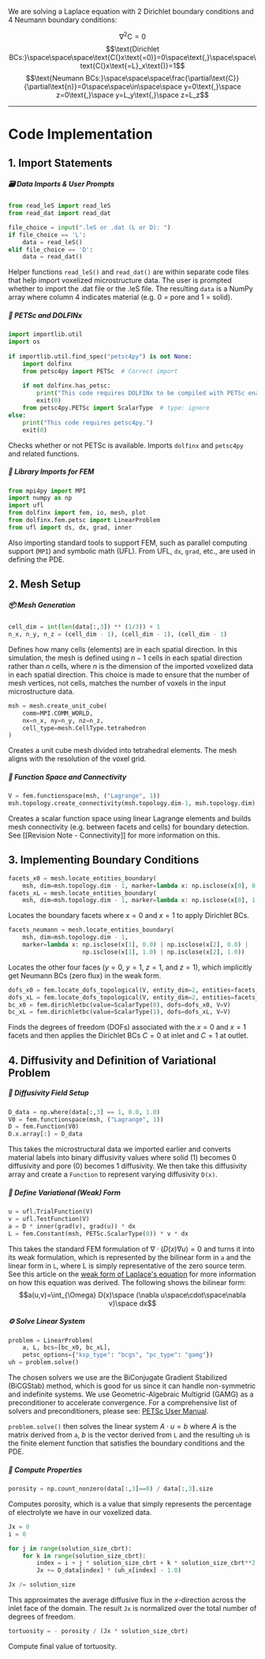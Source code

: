 We are solving a Laplace equation with 2 Dirichlet boundary conditions and 4 Neumann boundary conditions:

$$\nabla^2\text{C}=0$$
$$\text{Dirichlet BCs:}\space\space\space\text{C(}x\text{=0)}=0\space\text{,}\space\space\text{C(}x\text{=L}_x\text{)}=1$$
$$\text{Neumann BCs:}\space\space\space\frac{\partial\text{C}}{\partial\text{n}}=0\space\space\in\space\space y=0\text{,}\space z=0\text{,}\space y=L_y\text{,}\space z=L_z$$
______________________________________________________________________
# Code Implementation

## 1. Import Statements

##### 🗃️ Data Imports & User Prompts

```.py
from read_leS import read_leS
from read_dat import read_dat

file_choice = input(".leS or .dat (L or D): ")
if file_choice == 'L':
    data = read_leS()
elif file_choice == 'D':
    data = read_dat()
```

Helper functions `read_leS()` and `read_dat()` are within separate code files that help import voxelized microstructure data. The user is prompted whether to import the .dat file or the .leS file. The resulting `data` is a NumPy array where column 4 indicates material (e.g. 0 = pore and 1 = solid).
##### 🔧 PETSc and DOLFINx

```.py
import importlib.util
import os
  
if importlib.util.find_spec("petsc4py") is not None:
    import dolfinx
    from petsc4py import PETSc  # Correct import
  
    if not dolfinx.has_petsc:
        print("This code requires DOLFINx to be compiled with PETSc enabled.")
        exit(0)
    from petsc4py.PETSc import ScalarType  # type: ignore
else:
    print("This code requires petsc4py.")
    exit(0)
```

Checks whether or not PETSc is available. Imports `dolfinx` and `petsc4py` and related functions.
##### 🔸 Library Imports for FEM
```.py
from mpi4py import MPI
import numpy as np
import ufl
from dolfinx import fem, io, mesh, plot
from dolfinx.fem.petsc import LinearProblem
from ufl import ds, dx, grad, inner
```

Also importing standard tools to support FEM, such as parallel computing support (`MPI`) and symbolic math (UFL). From UFL, `dx`, `grad`, etc., are used in defining the PDE.

## 2. Mesh Setup

##### 📦 Mesh Generation

```.py
cell_dim = int(len(data[:,3]) ** (1/3)) + 1
n_x, n_y, n_z = (cell_dim - 1), (cell_dim - 1), (cell_dim - 1)
```

Defines how many cells (elements) are in each spatial direction. In this simulation, the mesh is defined using $n-1$ cells in each spatial direction rather than $n$ cells, where $n$ is the dimension of the imported voxelized data in each spatial direction. This choice is made to ensure that the number of mesh vertices, not cells, matches the number of voxels in the input microstructure data. 

```.py
msh = mesh.create_unit_cube(
    comm=MPI.COMM_WORLD,
    nx=n_x, ny=n_y, nz=n_z,
    cell_type=mesh.CellType.tetrahedron
)
```

Creates a unit cube mesh divided into tetrahedral elements. The mesh aligns with the resolution of the voxel grid.
##### 🧠 Function Space and Connectivity

```.py
V = fem.functionspace(msh, ("Lagrange", 1))
msh.topology.create_connectivity(msh.topology.dim-1, msh.topology.dim)
```

Creates a scalar function space using linear Lagrange elements and builds mesh connectivity (e.g. between facets and cells) for boundary detection. See [[Revision Note - Connectivity]] for more information on this.

## 3. Implementing Boundary Conditions

```.py
facets_x0 = mesh.locate_entities_boundary(
    msh, dim=msh.topology.dim - 1, marker=lambda x: np.isclose(x[0], 0.0))
facets_xL = mesh.locate_entities_boundary(
    msh, dim=msh.topology.dim - 1, marker=lambda x: np.isclose(x[0], 1.0))
```

Locates the boundary facets where $x=0$ and $x=1$ to apply Dirichlet BCs.

```.py
facets_neumann = mesh.locate_entities_boundary(
    msh, dim=msh.topology.dim - 1,
    marker=lambda x: np.isclose(x[1], 0.0) | np.isclose(x[2], 0.0) |
                     np.isclose(x[1], 1.0) | np.isclose(x[2], 1.0))
```

Locates the other four faces ($y=0$, $y=1$, $z=1$, and $z=1$), which implicitly get Neumann BCs (zero flux) in the weak form.

```.py
dofs_x0 = fem.locate_dofs_topological(V, entity_dim=2, entities=facets_x0, remote=True)
dofs_xL = fem.locate_dofs_topological(V, entity_dim=2, entities=facets_xL, remote=True)
bc_x0 = fem.dirichletbc(value=ScalarType(0), dofs=dofs_x0, V=V)
bc_xL = fem.dirichletbc(value=ScalarType(1), dofs=dofs_xL, V=V)
```

Finds the degrees of freedom (DOFs) associated with the $x=0$ and $x=1$ facets and then applies the Dirichlet BCs $C=0$ at inlet and $C=1$ at outlet.

## 4. Diffusivity and Definition of Variational Problem

##### 🧪 Diffusivity Field Setup

```.py
D_data = np.where(data[:,3] == 1, 0.0, 1.0)
V0 = fem.functionspace(msh, ("Lagrange", 1))
D = fem.Function(V0)
D.x.array[:] = D_data
```

This takes the microstructural data we imported earlier and converts material labels into binary diffusivity values where solid (1) becomes 0 diffusivity and pore (0) becomes 1 diffusivity. We then take this diffusivity array and create a `Function` to represent varying diffusivity `D(x)`.
##### 🧩 Define Variational (Weak) Form

```.py
u = ufl.TrialFunction(V)
v = ufl.TestFunction(V)
a = D * inner(grad(v), grad(u)) * dx
L = fem.Constant(msh, PETSc.ScalarType(0)) * v * dx
```

This takes the standard FEM formulation of $\nabla \cdot (D(x) \nabla u)=0$ and turns it into its weak formulation, which is represented by the bilinear form in `a` and the linear form in `L`, where L is simply representative of the zero source term. See this article on the [weak form of Laplace's equation](https://scicomp.stackexchange.com/questions/37478/what-is-the-weak-form-of-a-vector-type-laplace-equation) for more information on how this equation was derived. The following shows the bilinear form:
$$a(u,v)=\int_{\Omega} D(x)\space (\nabla u\space\cdot\space\nabla v)\space dx$$
##### ⚙️ Solve Linear System

```.py
problem = LinearProblem(
    a, L, bcs=[bc_x0, bc_xL],
    petsc_options={"ksp_type": "bcgs", "pc_type": "gamg"})
uh = problem.solve()
```

The chosen solvers we use are the BiConjugate Gradient Stabilized (BiCGStab) method, which is good for us since it can handle non-symmetric and indefinite systems. We use Geometric-Algebraic Multigrid (GAMG) as a preconditioner to accelerate convergence. For a comprehensive list of solvers and preconditioners, please see: [PETSc User Manual](https://petsc.org/release/manual/). 

`problem.solve()` then solves the linear system $A\cdot u = b$ where $A$ is the matrix derived from `a`, $b$ is the vector derived from `L` and the resulting `uh` is the finite element function that satisfies the boundary conditions and the PDE.
##### 🧮 Compute Properties

```.py
porosity = np.count_nonzero(data[:,3]==0) / data[:,3].size
```

Computes porosity, which is a value that simply represents the percentage of electrolyte we have in our voxelized data.

```.py
Jx = 0
i = 0

for j in range(solution_size_cbrt):
    for k in range(solution_size_cbrt):
        index = i + j * solution_size_cbrt + k * solution_size_cbrt**2
        Jx += D_data[index] * (uh_x[index] - 1.0)

Jx /= solution_size
```

This approximates the average diffusive flux in the $x$-direction across the inlet face of the domain. The result `Jx` is normalized over the total number of degrees of freedom.

```.py
tortuosity = - porosity / (Jx * solution_size_cbrt)
```

Compute final value of tortuosity.
